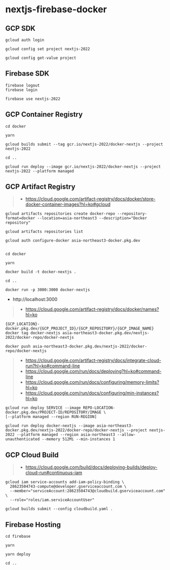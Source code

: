 # nextjs-firebase-docker



## GCP SDK
```shell
gcloud auth login

gcloud config set project nextjs-2022

gcloud config get-value project
```



## Firebase SDK
```shell
firebase logout
firebase login

firebase use nextjs-2022
```



## GCP Container Registry
```shell
cd docker

yarn

gcloud builds submit --tag gcr.io/nextjs-2022/docker-nextjs --project nextjs-2022

cd ..

gcloud run deploy --image gcr.io/nextjs-2022/docker-nextjs --project nextjs-2022 --platform managed
```


## GCP Artifact Registry

> - https://cloud.google.com/artifact-registry/docs/docker/store-docker-container-images?hl=ko#gcloud
```shell
gcloud artifacts repositories create docker-repo --repository-format=docker --location=asia-northeast3 --description="Docker repository"

gcloud artifacts repositories list

gcloud auth configure-docker asia-northeast3-docker.pkg.dev


cd docker

yarn

docker build -t docker-nextjs .

cd ..

docker run -p 3000:3000 docker-nextjs
```

- http://localhost:3000


> - https://cloud.google.com/artifact-registry/docs/docker/names?hl=ko
```
{GCP_LOCATION}-docker.pkg.dev/{GCP_PROJECT_ID}/{GCP_REPOSITORY}/{GCP_IMAGE_NAME}
docker tag docker-nextjs asia-northeast3-docker.pkg.dev/nextjs-2022/docker-repo/docker-nextjs
```

```shell
docker push asia-northeast3-docker.pkg.dev/nextjs-2022/docker-repo/docker-nextjs
```

> - https://cloud.google.com/artifact-registry/docs/integrate-cloud-run?hl=ko#command-line
> - https://cloud.google.com/run/docs/deploying?hl=ko#command-line
> - https://cloud.google.com/run/docs/configuring/memory-limits?hl=ko
> - https://cloud.google.com/run/docs/configuring/min-instances?hl=ko
```shell
gcloud run deploy SERVICE --image REPO-LOCATION-docker.pkg.dev/PROJECT-ID/REPOSITORY/IMAGE \
[--platform managed --region RUN-REGION]
```
```shell
gcloud run deploy docker-nextjs --image asia-northeast3-docker.pkg.dev/nextjs-2022/docker-repo/docker-nextjs --project nextjs-2022 --platform managed --region asia-northeast3 --allow-unauthenticated --memory 512Mi --min-instances 1
```


## GCP Cloud Build

> - https://cloud.google.com/build/docs/deploying-builds/deploy-cloud-run#continuous-iam
```shell
gcloud iam service-accounts add-iam-policy-binding \
  28623504743-compute@developer.gserviceaccount.com \
  --member="serviceAccount:28623504743@cloudbuild.gserviceaccount.com" \
  --role="roles/iam.serviceAccountUser"
```

```shell
gcloud builds submit --config cloudbuild.yaml .
```


## Firebase Hosting
```shell
cd firebase

yarn

yarn deploy

cd ..
```

